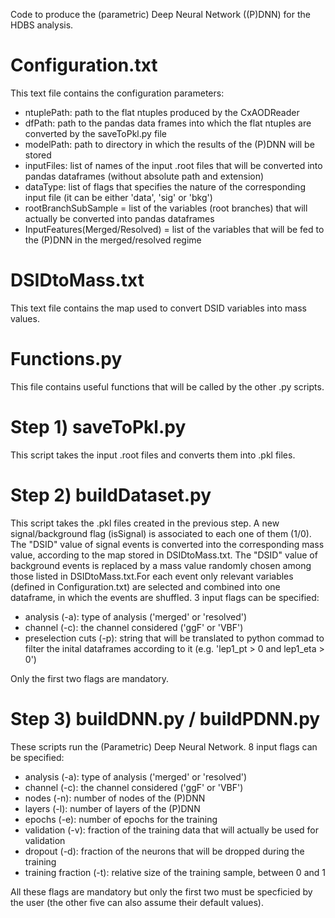 Code to produce the (parametric) Deep Neural Network ((P)DNN) for the HDBS analysis.

# Configuration.txt
This text file contains the configuration parameters:
- ntuplePath: path to the flat ntuples produced by the CxAODReader
- dfPath: path to the pandas data frames into which the flat ntuples are converted by the saveToPkl.py file
- modelPath: path to directory in which the results of the (P)DNN will be stored
- inputFiles: list of names of the input .root files that will be converted into pandas dataframes (without absolute path and extension)
- dataType: list of flags that specifies the nature of the corresponding input file (it can be either 'data', 'sig' or 'bkg')
- rootBranchSubSample = list of the variables (root branches) that will actually be converted into pandas dataframes
- InputFeatures(Merged/Resolved) = list of the variables that will be fed to the (P)DNN in the merged/resolved regime

# DSIDtoMass.txt
This text file contains the map used to convert DSID variables into mass values.

# Functions.py
This file contains useful functions that will be called by the other .py scripts. 

# Step 1) saveToPkl.py
This script takes the input .root files and converts them into .pkl files.

# Step 2) buildDataset.py
This script takes the .pkl files created in the previous step. A new signal/background flag (isSignal) is associated to each one of them (1/0). The "DSID" value of signal events is converted into the corresponding mass value, according to the map stored in DSIDtoMass.txt. The "DSID" value of background events is replaced by a mass value randomly chosen among those listed in DSIDtoMass.txt.For each event only relevant variables (defined in Configuration.txt) are selected and combined into one dataframe, in which the events are shuffled. 
3 input flags can be specified: 
- analysis (-a): type of analysis ('merged' or 'resolved')
- channel (-c): the channel considered ('ggF' or 'VBF')
- preselection cuts (-p): string that will be translated to python commad to filter the inital dataframes according to it (e.g. 'lep1_pt > 0 and lep1_eta > 0')

Only the first two flags are mandatory.

# Step 3) buildDNN.py / buildPDNN.py
These scripts run the (Parametric) Deep Neural Network. 
8 input flags can be specified:
- analysis (-a): type of analysis ('merged' or 'resolved')
- channel (-c): the channel considered ('ggF' or 'VBF')
- nodes (-n): number of nodes of the (P)DNN
- layers (-l): number of layers of the (P)DNN
- epochs (-e): number of epochs for the training 
- validation (-v): fraction of the training data that will actually be used for validation
- dropout (-d): fraction of the neurons that will be dropped during the training
- training fraction (-t): relative size of the training sample, between 0 and 1

All these flags are mandatory but only the first two must be specficied by the user (the other five can also assume their default values).